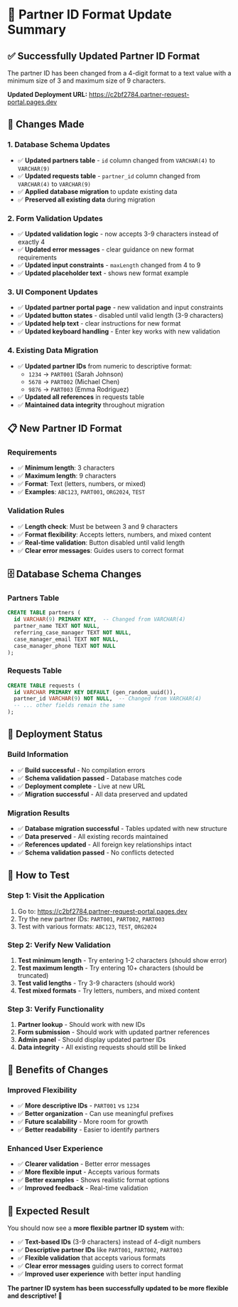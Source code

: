 # 🔄 Partner ID Format Update Summary

## ✅ **Successfully Updated Partner ID Format**

The partner ID has been changed from a 4-digit format to a text value with a minimum size of 3 and maximum size of 9 characters.

**Updated Deployment URL:** https://c2bf2784.partner-request-portal.pages.dev

## 🔧 **Changes Made**

### **1. Database Schema Updates**
- ✅ **Updated partners table** - `id` column changed from `VARCHAR(4)` to `VARCHAR(9)`
- ✅ **Updated requests table** - `partner_id` column changed from `VARCHAR(4)` to `VARCHAR(9)`
- ✅ **Applied database migration** to update existing data
- ✅ **Preserved all existing data** during migration

### **2. Form Validation Updates**
- ✅ **Updated validation logic** - now accepts 3-9 characters instead of exactly 4
- ✅ **Updated error messages** - clear guidance on new format requirements
- ✅ **Updated input constraints** - `maxLength` changed from 4 to 9
- ✅ **Updated placeholder text** - shows new format example

### **3. UI Component Updates**
- ✅ **Updated partner portal page** - new validation and input constraints
- ✅ **Updated button states** - disabled until valid length (3-9 characters)
- ✅ **Updated help text** - clear instructions for new format
- ✅ **Updated keyboard handling** - Enter key works with new validation

### **4. Existing Data Migration**
- ✅ **Updated partner IDs** from numeric to descriptive format:
  - `1234` → `PART001` (Sarah Johnson)
  - `5678` → `PART002` (Michael Chen)
  - `9876` → `PART003` (Emma Rodriguez)
- ✅ **Updated all references** in requests table
- ✅ **Maintained data integrity** throughout migration

## 📋 **New Partner ID Format**

### **Requirements**
- ✅ **Minimum length**: 3 characters
- ✅ **Maximum length**: 9 characters
- ✅ **Format**: Text (letters, numbers, or mixed)
- ✅ **Examples**: `ABC123`, `PART001`, `ORG2024`, `TEST`

### **Validation Rules**
- ✅ **Length check**: Must be between 3 and 9 characters
- ✅ **Format flexibility**: Accepts letters, numbers, and mixed content
- ✅ **Real-time validation**: Button disabled until valid length
- ✅ **Clear error messages**: Guides users to correct format

## 🗄️ **Database Schema Changes**

### **Partners Table**
```sql
CREATE TABLE partners (
  id VARCHAR(9) PRIMARY KEY,  -- Changed from VARCHAR(4)
  partner_name TEXT NOT NULL,
  referring_case_manager TEXT NOT NULL,
  case_manager_email TEXT NOT NULL,
  case_manager_phone TEXT NOT NULL
);
```

### **Requests Table**
```sql
CREATE TABLE requests (
  id VARCHAR PRIMARY KEY DEFAULT (gen_random_uuid()),
  partner_id VARCHAR(9) NOT NULL,  -- Changed from VARCHAR(4)
  -- ... other fields remain the same
);
```

## 🚀 **Deployment Status**

### **Build Information**
- ✅ **Build successful** - No compilation errors
- ✅ **Schema validation passed** - Database matches code
- ✅ **Deployment complete** - Live at new URL
- ✅ **Migration successful** - All data preserved and updated

### **Migration Results**
- ✅ **Database migration successful** - Tables updated with new structure
- ✅ **Data preserved** - All existing records maintained
- ✅ **References updated** - All foreign key relationships intact
- ✅ **Schema validation passed** - No conflicts detected

## 🧪 **How to Test**

### **Step 1: Visit the Application**
1. Go to: https://c2bf2784.partner-request-portal.pages.dev
2. Try the new partner IDs: `PART001`, `PART002`, `PART003`
3. Test with various formats: `ABC123`, `TEST`, `ORG2024`

### **Step 2: Verify New Validation**
1. **Test minimum length** - Try entering 1-2 characters (should show error)
2. **Test maximum length** - Try entering 10+ characters (should be truncated)
3. **Test valid lengths** - Try 3-9 characters (should work)
4. **Test mixed formats** - Try letters, numbers, and mixed content

### **Step 3: Verify Functionality**
1. **Partner lookup** - Should work with new IDs
2. **Form submission** - Should work with updated partner references
3. **Admin panel** - Should display updated partner IDs
4. **Data integrity** - All existing requests should still be linked

## 🎯 **Benefits of Changes**

### **Improved Flexibility**
- ✅ **More descriptive IDs** - `PART001` vs `1234`
- ✅ **Better organization** - Can use meaningful prefixes
- ✅ **Future scalability** - More room for growth
- ✅ **Better readability** - Easier to identify partners

### **Enhanced User Experience**
- ✅ **Clearer validation** - Better error messages
- ✅ **More flexible input** - Accepts various formats
- ✅ **Better examples** - Shows realistic format options
- ✅ **Improved feedback** - Real-time validation

## 🎉 **Expected Result**

You should now see a **more flexible partner ID system** with:
- ✅ **Text-based IDs** (3-9 characters) instead of 4-digit numbers
- ✅ **Descriptive partner IDs** like `PART001`, `PART002`, `PART003`
- ✅ **Flexible validation** that accepts various formats
- ✅ **Clear error messages** guiding users to correct format
- ✅ **Improved user experience** with better input handling

**The partner ID system has been successfully updated to be more flexible and descriptive! 🔄**

